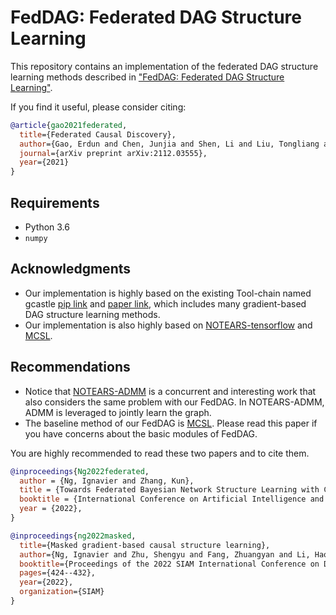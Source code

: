 # FedDAG: Federated DAG Structure Learning

This repository contains an implementation of the federated DAG structure learning methods described in ["FedDAG: Federated DAG Structure Learning"](https://arxiv.org/abs/2112.03555).

If you find it useful, please consider citing:
```bibtex
@article{gao2021federated,
  title={Federated Causal Discovery},
  author={Gao, Erdun and Chen, Junjia and Shen, Li and Liu, Tongliang and Gong, Mingming and Bondell, Howard},
  journal={arXiv preprint arXiv:2112.03555},
  year={2021}
}
```

## Requirements

- Python 3.6
- `numpy`

## Acknowledgments
- Our implementation is highly based on the existing Tool-chain named gcastle [pip link](https://pypi.org/project/gcastle/) and [paper link](https://arxiv.org/abs/2111.15155), which includes many gradient-based DAG structure learning methods.
- Our implementation is also highly based on [NOTEARS-tensorflow](https://github.com/ignavierng/notears-tensorflow) and [MCSL](https://github.com/huawei-noah/trustworthyAI/tree/master/gcastle/castle/algorithms/gradient/mcsl/torch).

## Recommendations
- Notice that [NOTEARS-ADMM](https://arxiv.org/abs/2110.09356) is a concurrent and interesting work that also considers the same problem with our FedDAG. In NOTEARS-ADMM, ADMM is leveraged to jointly learn the graph. 
- The baseline method of our FedDAG is [MCSL](https://arxiv.org/abs/1910.08527). Please read this paper if you have concerns about the basic modules of FedDAG.

You are highly recommended to read these two papers and to cite them.

```bibtex
@inproceedings{Ng2022federated,
  author = {Ng, Ignavier and Zhang, Kun},
  title = {Towards Federated Bayesian Network Structure Learning with Continuous Optimization},
  booktitle = {International Conference on Artificial Intelligence and Statistics},
  year = {2022},
}

@inproceedings{ng2022masked,
  title={Masked gradient-based causal structure learning},
  author={Ng, Ignavier and Zhu, Shengyu and Fang, Zhuangyan and Li, Haoyang and Chen, Zhitang and Wang, Jun},
  booktitle={Proceedings of the 2022 SIAM International Conference on Data Mining (SDM)},
  pages={424--432},
  year={2022},
  organization={SIAM}
}
```
